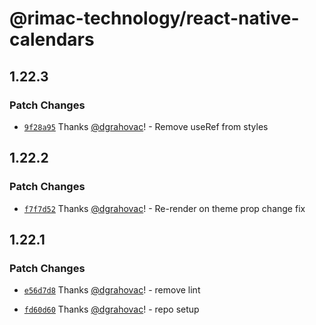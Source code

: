 # @rimac-technology/react-native-calendars

## 1.22.3

### Patch Changes

- [`9f28a95`](https://github.com/rimac-energy/react-native-calendars/commit/9f28a95b0396fdf7a487e68b2262ade4548134ed) Thanks [@dgrahovac](https://github.com/dgrahovac)! - Remove useRef from styles

## 1.22.2

### Patch Changes

- [`f7f7d52`](https://github.com/rimac-energy/react-native-calendars/commit/f7f7d5272c8b0393858babeae6d14578d70d6dbc) Thanks [@dgrahovac](https://github.com/dgrahovac)! - Re-render on theme prop change fix

## 1.22.1

### Patch Changes

- [`e56d7d8`](https://github.com/rimac-energy/react-native-calendars/commit/e56d7d845789fe82bd62fd5b5e1d958fd8b0ac54) Thanks [@dgrahovac](https://github.com/dgrahovac)! - remove lint

- [`fd60d60`](https://github.com/rimac-energy/react-native-calendars/commit/fd60d60c7826c4fc1365790f951c29251473e603) Thanks [@dgrahovac](https://github.com/dgrahovac)! - repo setup
